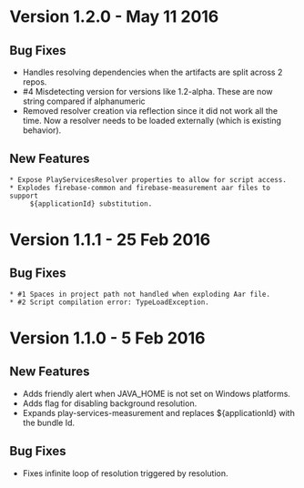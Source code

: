 # Version 1.2.0 - May 11 2016
## Bug Fixes
   * Handles resolving dependencies when the artifacts are split across 2 repos.
   * #4 Misdetecting version for versions like 1.2-alpha.  These are now string
       compared if alphanumeric
   * Removed resolver creation via reflection since it did not work all the time.
       Now a resolver needs to be loaded externally (which is existing behavior).
## New Features
    * Expose PlayServicesResolver properties to allow for script access.
    * Explodes firebase-common and firebase-measurement aar files to support
         ${applicationId} substitution.
# Version 1.1.1 - 25 Feb 2016
## Bug Fixes
    * #1 Spaces in project path not handled when exploding Aar file.
    * #2 Script compilation error: TypeLoadException.
# Version 1.1.0 - 5 Feb 2016
## New Features
  * Adds friendly alert when JAVA_HOME is not set on Windows platforms.
  * Adds flag for disabling background resolution.
  * Expands play-services-measurement and replaces ${applicationId} with the
            bundle Id.

 ## Bug Fixes
   * Fixes infinite loop of resolution triggered by resolution.
